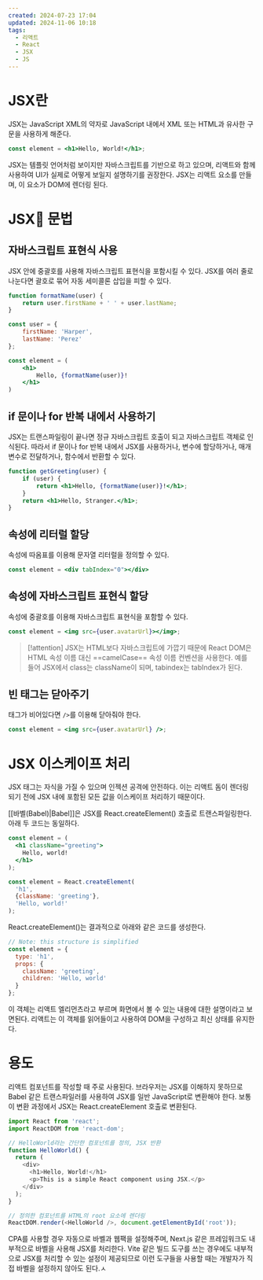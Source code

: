 ```yaml
---
created: 2024-07-23 17:04
updated: 2024-11-06 10:18
tags:
  - 리액트
  - React
  - JSX
  - JS
---
```

# JSX란
JSX는 JavaScript XML의 약자로 JavaScript 내에서 XML 또는 HTML과 유사한 구문을 사용하게 해준다.
```jsx
const element = <h1>Hello, World!</h1>;
```
JSX는 템플릿 언어처럼 보이지만 자바스크립트를 기반으로 하고 있으며, 리액트와 함께 사용하여 UI가 실제로 어떻게 보일지 설명하기를 권장한다. JSX는 리액트 요소를 만들며, 이 요소가 DOM에 렌더링 된다.
# JSX 문법
## 자바스크립트 표현식 사용
JSX 안에 중괄호를 사용해 자바스크립트 표현식을 포함시킬 수 있다.
JSX를 여러 줄로 나눈다면 괄호로 묶어 자동 세미콜론 삽입을 피할 수 있다.
```jsx
function formatName(user) {
	return user.firstName + ' ' + user.lastName;
}

const user = {
	firstName: 'Harper',
	lastName: 'Perez'
};

const element = (
	<h1>
		Hello, {formatName(user)}!
	</h1>
)
```
## if 문이나 for 반복 내에서 사용하기
JSX는 트랜스파일링이 끝나면 정규 자바스크립트 호출이 되고 자바스크립트 객체로 인식된다.
따라서 if 문이나 for 반복 내에서 JSX를 사용하거나, 변수에 할당하거나, 매개 변수로 전달하거나, 함수에서 반환할 수 있다.
```jsx
function getGreeting(user) {
	if (user) {
		return <h1>Hello, {formatName(user)}!</h1>;
	}
	return <h1>Hello, Stranger.</h1>;
}
```
## 속성에 리터럴 할당
속성에 따옴표를 이용해 문자열 리터럴을 정의할 수 있다.
```jsx
const element = <div tabIndex="0"></div>
```
## 속성에 자바스크립트 표현식 할당
속성에 중괄호를 이용해 자바스크립트 표현식을 포함할 수 있다.
```jsx
const element = <img src={user.avatarUrl}></img>;
```

> [!attention] 
> JSX는 HTML보다 자바스크립트에 가깝기 때문에 React DOM은 HTML 속성 이름 대신 ==camelCase== 속성 이름 컨벤션을 사용한다. 예를 들어 JSX에서 class는 className이 되며, tabindex는 tabIndex가 된다.
## 빈 태그는 닫아주기
태그가 비어있다면 `/>`를 이용해 닫아줘야 한다.
```jsx
const element = <img src={user.avatarUrl} />;
```
# JSX 이스케이프 처리
JSX 태그는 자식을 가질 수 있으며 인젝션 공격에 안전하다. 이는 리액트 돔이 렌더링 되기 전에 JSX 내에 포함된 모든 값을 이스케이프 처리하기 때문이다.

[[바벨(Babel)|Babel]]은 JSX를 React.createElement() 호출로 트랜스파일링한다. 아래 두 코드는 동일하다.
```jsx
const element = (
  <h1 className="greeting">
    Hello, world!
  </h1>
);
```

```jsx
const element = React.createElement(
  'h1',
  {className: 'greeting'},
  'Hello, world!'
);
```

React.createElement()는 결과적으로 아래와 같은 코드를 생성한다.
```jsx
// Note: this structure is simplified
const element = {
  type: 'h1',
  props: {
    className: 'greeting',
    children: 'Hello, world'
  }
};
```
이 객체는 리액트 엘리먼츠라고 부르며 화면에서 볼 수 있는 내용에 대한 설명이라고 보면된다. 리액트는 이 객체를 읽어들이고 사용하여 DOM을 구성하고 최신 상태를 유지한다.
# 용도
리액트 컴포넌트를 작성할 때 주로 사용된다. 브라우저는 JSX를 이해하지 못하므로 Babel 같은 트랜스파일러를 사용하여 JSX를 일반 JavaScript로 변환해야 한다. 보통 이 변환 과정에서 JSX는 React.createElement 호출로 변환된다.
```js
import React from 'react';
import ReactDOM from 'react-dom';

// HelloWorld라는 간단한 컴포넌트를 정의, JSX 반환
function HelloWorld() {
  return (
    <div>
      <h1>Hello, World!</h1>
      <p>This is a simple React component using JSX.</p>
    </div>
  );
}

// 정의한 컴포넌트를 HTML의 root 요소에 렌더링
ReactDOM.render(<HelloWorld />, document.getElementById('root'));
```

CPA를 사용할 경우 자동으로 바벨과 웹팩을 설정해주며, Next.js 같은 프레임워크도 내부적으로 바벨을 사용해 JSX를 처리한다.
Vite 같은 빌드 도구를 쓰는 경우에도 내부적으로 JSX를 처리할 수 있는 설정이 제공되므로 이런 도구들을 사용할 때는 개발자가 직접 바벨을 설정하지 않아도 된다.ㅅ